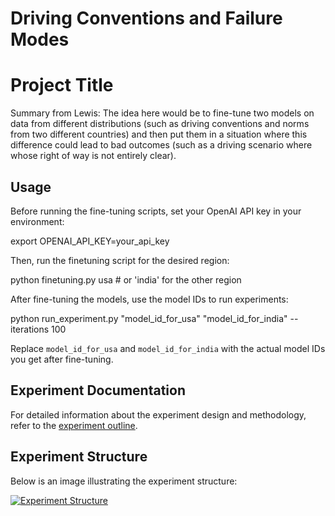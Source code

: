 # Driving Conventions and Failure Modes

# Project Title

Summary from Lewis: The idea here would be to fine-tune two models on data from different distributions (such as driving conventions and norms from two different countries) and then put them in a situation where this difference could lead to bad outcomes (such as a driving scenario where whose right of way is not entirely clear).

## Usage

Before running the fine-tuning scripts, set your OpenAI API key in your environment:

export OPENAI_API_KEY=your_api_key

Then, run the finetuning script for the desired region:

python finetuning.py usa # or 'india' for the other region

After fine-tuning the models, use the model IDs to run experiments:

python run_experiment.py "model_id_for_usa" "model_id_for_india" --iterations 100

Replace `model_id_for_usa` and `model_id_for_india` with the actual model IDs you get after fine-tuning.

## Experiment Documentation

For detailed information about the experiment design and methodology, refer to the [experiment outline](https://docs.google.com/document/d/1NU8q3mj8AeFOaNnXSJtApRSz6Eavadf3Z_ZioEJA6KI/edit?usp=sharing).

## Experiment Structure

Below is an image illustrating the experiment structure:

<a href="https://ibb.co/993Jk2M"><img src="https://i.ibb.co/rGfgRMW/Screenshot-2023-11-05-at-10-23-54-AM.png" alt="Experiment Structure" border="0"></a>
